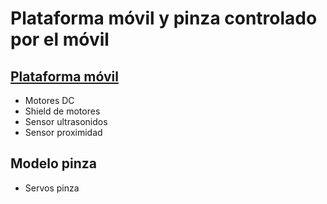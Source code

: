 # Plataforma móvil y pinza controlado por el móvil

## [Plataforma móvil](./robot.md)
  * Motores DC
  * Shield de motores
  * Sensor ultrasonidos
  * Sensor proximidad

## Modelo pinza
  * Servos pinza
